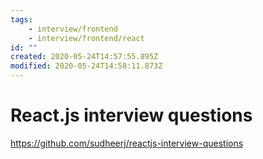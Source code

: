 ```yaml
---
tags:
    - interview/frontend
    - interview/frontend/react
id: ""
created: 2020-05-24T14:57:55.895Z
modified: 2020-05-24T14:58:11.873Z
---
```

# React.js interview questions

https://github.com/sudheerj/reactjs-interview-questions